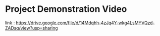 # Project Demonstration Video
link : https://drive.google.com/file/d/14Mdqhh-4zJq4Y-wkg4LsMYVQzd-ZADsq/view?usp=sharing
